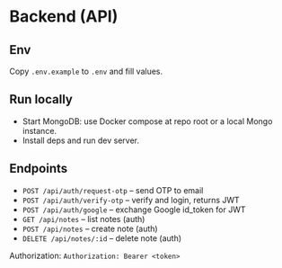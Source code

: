 # Backend (API)

## Env
Copy `.env.example` to `.env` and fill values.

## Run locally
- Start MongoDB: use Docker compose at repo root or a local Mongo instance.
- Install deps and run dev server.

## Endpoints
- `POST /api/auth/request-otp` – send OTP to email
- `POST /api/auth/verify-otp` – verify and login, returns JWT
- `POST /api/auth/google` – exchange Google id_token for JWT
- `GET /api/notes` – list notes (auth)
- `POST /api/notes` – create note (auth)
- `DELETE /api/notes/:id` – delete note (auth)

Authorization: `Authorization: Bearer <token>`
